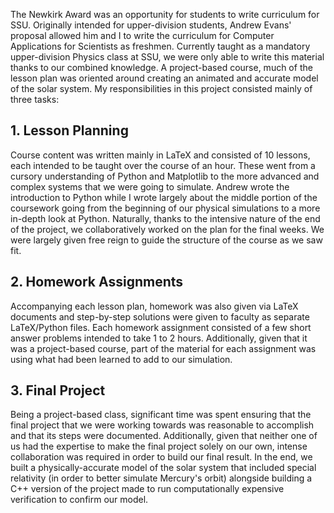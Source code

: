 The Newkirk Award was an opportunity for students to write curriculum for SSU. Originally intended for upper-division students, Andrew Evans' proposal allowed him and I to write the curriculum for Computer Applications for Scientists as freshmen. Currently taught as a mandatory upper-division Physics class at SSU, we were only able to write this material thanks to our combined knowledge. A project-based course, much of the lesson plan was oriented around creating an animated and accurate model of the solar system. My responsibilities in this project consisted mainly of three tasks:

## 1. Lesson Planning
Course content was written mainly in LaTeX and consisted of 10 lessons, each intended to be taught over the course of an hour. These went from a cursory understanding of Python and Matplotlib to the more advanced and complex systems that we were going to simulate. Andrew wrote the introduction to Python while I wrote largely about the middle portion of the coursework going from the beginning of our physical simulations to a more in-depth look at Python. Naturally, thanks to the intensive nature of the end of the project, we collaboratively worked on the plan for the final weeks. We were largely given free reign to guide the structure of the course as we saw fit.

## 2. Homework Assignments
Accompanying each lesson plan, homework was also given via LaTeX documents and step-by-step solutions were given to faculty as separate LaTeX/Python files. Each homework assignment consisted of a few short answer problems intended to take 1 to 2 hours. Additionally, given that it was a project-based course, part of the material for each assignment was using what had been learned to add to our simulation.

## 3. Final Project
Being a project-based class, significant time was spent ensuring that the final project that we were working towards was reasonable to accomplish and that its steps were documented. Additionally, given that neither one of us had the expertise to make the final project solely on our own, intense collaboration was required in order to build our final result. In the end, we built a physically-accurate model of the solar system that included special relativity (in order to better simulate Mercury's orbit) alongside building a C++ version of the project made to run computationally expensive verification to confirm our model.
